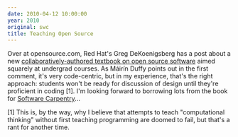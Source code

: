 ```yaml
---
date: 2010-04-12 10:00:00
year: 2010
original: swc
title: Teaching Open Source
---
```

<p>Over at opensource.com, Red Hat's Greg DeKoenigsberg has a post about a new <a href="http://opensource.com/education/10/4/can-professors-teach-open-source">collaboratively-authored textbook on open source software</a> aimed squarely at undergrad courses. As M&aacute;ir&iacute;n Duffy points out in the first comment, it's very code-centric, but in my experience, that's the right approach: students won't be ready for discussion of design until they're proficient in coding [1]. I'm looking forward to borrowing lots from the book for <a href="https://software-carpentry.org/">Software Carpentry</a>...</p>
<p>[1] This is, by the way, why I believe that attempts to teach  "computational thinking" without first teaching programming are doomed  to fail, but that's a rant for another time.</p>
